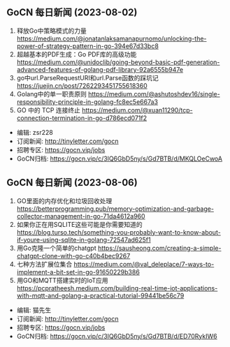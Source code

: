 ## GoCN 每日新闻 (2023-08-02)
 
1. 释放Go中策略模式的力量 https://medium.com/@jonatanlaksamanapurnomo/unlocking-the-power-of-strategy-pattern-in-go-394e67d33bc8
2. 超越基本的PDF生成：Go PDF库的高级功能 https://medium.com/@unidoclib/going-beyond-basic-pdf-generation-advanced-features-of-golang-pdf-library-92a6555b947e
3. go中url.ParseRequestURI和url.Parse函数的踩坑记 https://juejin.cn/post/7262293451755618360
4. Golang中的单一职责原则 https://medium.com/@ashutoshdev16/single-responsibility-principle-in-golang-fc8ec5e667a3
5. GO 中的 TCP 连接终止 https://medium.com/@xuan11290/tcp-connection-termination-in-go-d786ecd071f2

- 编辑: zsr228
- 订阅新闻: http://tinyletter.com/gocn
- 招聘专区: https://gocn.vip/jobs
- GoCN归档: https://gocn.vip/c/3lQ6GbD5ny/s/Gd7BTB/d/MKQLOeCwoA

## GoCN 每日新闻 (2023-08-06)
 
1. GO里面的内存优化和垃圾回收处理 https://betterprogramming.pub/memory-optimization-and-garbage-collector-management-in-go-71da4612a960
2. 如果你正在用SQLITE这些可能是你需要知道的 https://blog.turso.tech/something-you-probably-want-to-know-about-if-youre-using-sqlite-in-golang-72547ad625f1
3. 用Go克隆一个简单的chatgpt https://sausheong.com/creating-a-simple-chatgpt-clone-with-go-c40b4bec9267
4. 七种方法扩展位集合 https://medium.com/@val_deleplace/7-ways-to-implement-a-bit-set-in-go-91650229b386
5. 用GO和MQTT搭建实时的IoT应用 https://pcpratheesh.medium.com/building-real-time-iot-applications-with-mqtt-and-golang-a-practical-tutorial-99441be56c79

- 编辑: 猫先生
- 订阅新闻: http://tinyletter.com/gocn
- 招聘专区: https://gocn.vip/jobs
- GoCN归档: https://gocn.vip/c/3lQ6GbD5ny/s/Gd7BTB/d/ED70RykIW6
